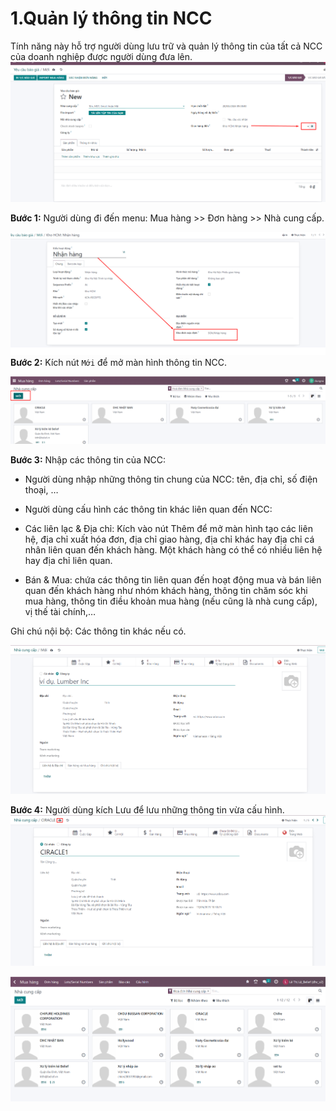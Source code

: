 # 1.Quản lý thông tin NCC
Tính năng này hỗ trợ người dùng lưu trữ và quản lý thông tin của tất cả NCC của doanh nghiệp được người dùng đưa lên.
![alt text](./ảnh/image.png)


**Bước 1:** Người dùng đi đến menu: Mua hàng >> Đơn hàng >> Nhà cung cấp.

![alt text](./ảnh/image-1.png)
**Bước 2:** Kích nút ```Mới``` để mở màn hình thông tin NCC.

![alt text](./ảnh/image-2.png)

**Bước 3:** Nhập các thông tin của NCC:

+ Người dùng nhập những thông tin chung của NCC: tên, địa chỉ, số điện thoại, …

+ Người dùng cấu hình các thông tin khác liên quan đến NCC:

+ Các liên lạc & Địa chỉ: Kích vào nút Thêm để mở màn hình tạo các liên hệ, địa chỉ xuất hóa đơn, địa chỉ giao hàng, địa chỉ khác hay địa chỉ cá nhân liên quan đến khách hàng. Một khách hàng có thể có nhiều liên hệ hay địa chỉ liên quan.

+ Bán & Mua: chứa các thông tin liên quan đến hoạt động mua và bán liên quan đến khách hàng như nhóm khách hàng, thông tin chăm sóc khi mua hàng, thông tin điều khoản mua hàng (nếu cũng là nhà cung cấp), vị thế tài chính,…

Ghi chú nội bộ: Các thông tin khác nếu có.

![alt text](./ảnh/image-3.png)


**Bước 4:** Người dùng kích Lưu để lưu những thông tin vừa cấu hình.
![alt text](./ảnh/image-4.png)

![alt text](./ảnh/image-5.png)